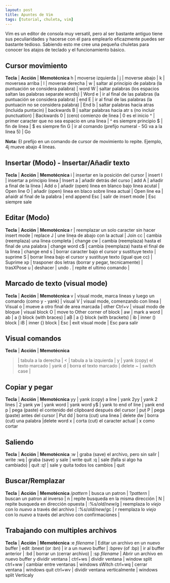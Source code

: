 ```yaml
---
layout: post
title: Apuntes de Vim
tags: [tutorial, chuleta, vim]
---
```


Vim es un editor de consola muy versatil, pero al ser bastante antiguo tiene sus peculiaridades y hacerse con él para emplearlo eficazmente puedes ser bastante tedioso. Sabiendo esto me cree una pequeña chuletas para conocer los atajos de teclado y el funcionamiento básico.

## Cursor movimiento

**Tecla** | **Acción** | **Memotécnica**
h | moverse izquierda |
j | moverse abajo |
k | moversea arriba |
l | moverse derecha |
w | saltar al principio de palabra (la puntuación se considera palabra) | word
W | saltar palabras (los espacios saltan las palabras separate words)   | Word
e | ir al final de las palabras (la puntuación se considera palabra)    | end
E | ir al final de las palabras (la puntuacin no se considera palabra)  | End
b | saltar palabras hacia atras (incluida puntacin) | backwards
B | saltar palabras hacia atr s (no incluir punctuation) | Backwards
0 | (cero) comienzo de linea | 0 es el inicio
^ | primer caracter que no sea espacio en una linea | ^ es siempre principio
$ | fin de linea | $ es siempre fin
G | ir al comando (prefijo numeral - 5G va a la linea 5) | Go

**Nota:** El prefijo en un comando de cursor de movimiento lo repite. Ejemplo, 4j mueve abajo 4 lineas.

## Insertar (Modo) - Insertar/Añadir texto

**Tecla** | **Acción** | **Memotécnica**
i | insertar en la posición del cursor | insert
I | insertar a principio linea | Insert
a | añadir detrás del curso | add
A | añadir a final de la línea | Add
o | añadir (open) linea en blanco bajo linea acutal | Open line
O | añadir (open) linea en blaco sobre linea actual | Open line
ea | añaidr al final de la palabra | end append
Esc | salir de insert mode | Esc siempre sale

## Editar (Modo)

**Tecla** | **Acción** | **Memotécnica**
r | reemplazar un solo caracter sin hacer insert mode |  replace
J | une linea de abajo con la actual | Join
cc | cambia (reemplaza) una linea completa | change
cw | cambia (reemplaza) hasta el final de una palabra | change word
c$ | cambia (reemplaza) hasta el final de la linea | change end
s | borrar caracter bajo el cursor y sustituye texto | suprime
S | borrar linea bajo el cursor y sustituye texto (igual que cc) | Suprime
xp | trasponer dos letras (borrar y pegar, tecnicamente)  | trasXPose
u | deshacer | undo
. | repite el ultimo comando |

## Marcado de texto (visual mode)

**Tecla** | **Acción** | **Memotécnica**
v | visual mode, marca lineas y luego un comando (como y - yank) | visual
V | visual mode, comenzando con linea | Visual
o | mueve a otro final de area marcada | other
Ctrl+v | visual modo de bloque | visual block
O | move to Other corner of block |
aw | mark a word |
ab | a () block (with braces) |
aB | a {} block (with brackets) |
ib | inner () block |
iB | inner {} block |
Esc | exit visual mode | Esc para salir

## Visual comandos

**Tecla** | **Acción** | **Memotécnica**
> | tabula a la derecha |
< | tabula a la izquierda |
y | yank (copy) el texto marcado | yank
d | borra el texto marcado | delete
~ | switch case |

## Copiar y pegar

**Tecla** | **Acción** | **Memotécnica**
yy | yank (copy) a line | yank
2yy | yank 2 lines | 2 yank
yw | yank word | yank word
y$ | yank to end of line | yank end
p | pega (paste) el contenido del clipboard después del cursor | put
P | pega (paste) antes del cursor | Put
dd | borra (cut) una linea | delete
dw | borra (cut) una palabra |delete word
x | corta (cut) el caracter actual | x como cortar

## Saliendo

**Tecla** | **Acción** | **Memotécnica**
:w | graba (save) el archivo, pero sin salir | write
:wq | graba (save) y sale | write quit
:q | sale (falla si algo ha cambiado) | quit
:q! | sale y quita todos los cambios | quit

## Buscar/Remplazar

**Tecla** | **Acción** | **Memotécnica**
/*pattern* | busca un patron |
?*pattern* | buscan un patron al inverso |
n | repite busqueda en la misma dirección |
N | repite busqueda en dirección opuesta |
:%s/*old*/*new*/g | reemplaza lo *viejo* con lo *nuevo* a través del archivo  |
:%s/*old*/*new*/gc | r reemplaza lo *viejo* con lo *nuevo* a través del archivo con confirmaciones |

## Trabajando con multiples archivos

**Tecla** | **Acción** | **Memotécnica**
:e *filename* | Editar un archivo en un nuevo buffer | edit
:bnext (or :bn) | ir a un nuevo buffer  |
:bprev (of :bp) | ir al buffer anterior |
:bd | borrar un (cerrar archivo) |
:sp *filename* | Abrir un archivo en nuevo buffer y dividir ventana |
ctrl+ws | dividir ventana | window split
ctrl+ww | cambiar entre ventanas | windows sWitch
ctrl+wq | cerrar ventana | windows quit
ctrl+wv | dividir ventana verticalmente | windows split Verticaly


